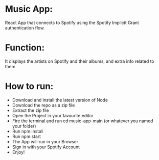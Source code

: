 # Music App:

React App that connects to Spotify using the Spotify Implicit Grant authentication flow.

# Function:

It displays the artists on Spotify and their albums, and extra info related to them.

# How to run:

- Download and install the latest version of Node
- Download the repo as a zip file
- Extract the zip file
- Open the Project in your favourite editor
- Fire the terminal and run cd music-app-main (or whatever you named your folder)
- Run npm install
- Run npm start
- The App will run in your Browser
- Sign in with your Spotify Account
- Enjoy!
